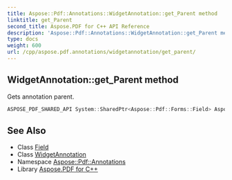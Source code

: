 ```yaml
---
title: Aspose::Pdf::Annotations::WidgetAnnotation::get_Parent method
linktitle: get_Parent
second_title: Aspose.PDF for C++ API Reference
description: 'Aspose::Pdf::Annotations::WidgetAnnotation::get_Parent method. Gets annotation parent in C++.'
type: docs
weight: 600
url: /cpp/aspose.pdf.annotations/widgetannotation/get_parent/
---
```

## WidgetAnnotation::get_Parent method


Gets annotation parent.

```cpp
ASPOSE_PDF_SHARED_API System::SharedPtr<Aspose::Pdf::Forms::Field> Aspose::Pdf::Annotations::WidgetAnnotation::get_Parent()
```

## See Also

* Class [Field](../../../aspose.pdf.forms/field/)
* Class [WidgetAnnotation](../)
* Namespace [Aspose::Pdf::Annotations](../../)
* Library [Aspose.PDF for C++](../../../)

